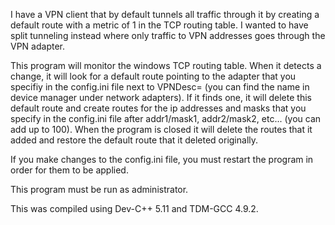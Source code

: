 I have a VPN client that by default tunnels all traffic through it by creating a default route with a metric of 1 in the TCP routing table. I wanted to have split tunneling instead where only traffic to VPN addresses goes through the VPN adapter.

This program will monitor the windows TCP routing table. When it detects a change, it will look for a default route pointing to the adapter that you specifiy in the config.ini file next to VPNDesc= (you can find the name in device manager under network adapters). If it finds one, it will delete this default route and create routes for the ip addresses and masks that you specify in the config.ini file after addr1/mask1, addr2/mask2, etc... (you can add up to 100). When the program is closed it will delete the routes that it added and restore the default route that it deleted originally.

If you make changes to the config.ini file, you must restart the program in order for them to be applied.

This program must be run as administrator.

This was compiled using Dev-C++ 5.11 and TDM-GCC 4.9.2.
